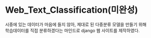# Web_Text_Classification(미완성)
시중에 있는 데이터가 마음에 들지 않아, 제대로 된 다중분류 모델을 만들기 위해  
학습데이터를 직접 분류하겠다는 마인드로 django 웹 사이트를 제작하였다.
